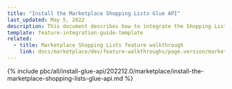```yaml
---
title: "Install the Marketplace Shopping Lists Glue API"
last_updated: May 5, 2022
description: This document describes how to integrate the Shopping Lists feature API into a Spryker project.
template: feature-integration-guide-template
related:
  - title: Marketplace Shopping Lists feature walkthrough
    link: docs/marketplace/dev/feature-walkthroughs/page.version/marketplace-shopping-lists-feature-walkthrough.html
---
```


{% include pbc/all/install-glue-api/202212.0/marketplace/install-the-marketplace-shopping-lists-glue-api.md %} <!-- To edit, see /_includes/pbc/all/install-glue-api/202212.0/marketplace/install-the-marketplace-shopping-lists-glue-api.md -->
